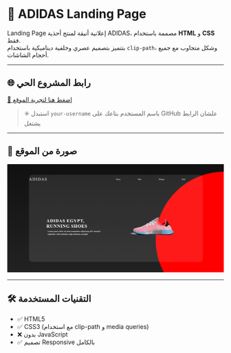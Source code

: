 # 👟 ADIDAS Landing Page

Landing Page إعلانية أنيقة لمنتج أحذية ADIDAS، مصممة باستخدام **HTML** و **CSS** فقط.  
بتتميز بتصميم عصري وخلفية ديناميكية باستخدام `clip-path`، وشكل متجاوب مع جميع أحجام الشاشات.

---

## 🌐 رابط المشروع الحي

[🔗 اضغط هنا لتجربة الموقع](https://antonious-sameh.github.io/adidas-landing-page/)

> ✳️ استبدل `your-username` باسم المستخدم بتاعك على GitHub علشان الرابط يشتغل

---

## 📸 صورة من الموقع

![screenshot](screenshot.png)

---

## 🛠️ التقنيات المستخدمة

- ✅ HTML5
- ✅ CSS3 (مع استخدام clip-path و media queries)
- ❌ بدون JavaScript
- ✅ تصميم Responsive بالكامل
